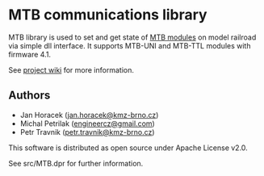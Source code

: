 MTB communications library
==========================

MTB library is used to set and get state of [MTB modules](http://mtb.kmz-brno.cz)
on model railroad via simple dll interface. It supports MTB-UNI and MTB-TTL
modules with firmware 4.1.

See [project wiki](https://github.com/kmzbrnoI/mtb-lib/wiki) for more information.

## Authors
 - Jan Horacek (jan.horacek@kmz-brno.cz)
 - Michal Petrilak (engineercz@gmail.com)
 - Petr Travnik (petr.travnik@kmz-brno.cz)

This software is distributed as open source under Apache License v2.0.

See src/MTB.dpr for further information.
